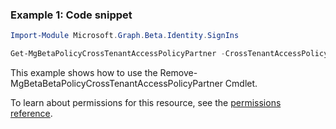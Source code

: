 ### Example 1: Code snippet

```powershellImport-Module Microsoft.Graph.Beta.Identity.SignIns

Get-MgBetaPolicyCrossTenantAccessPolicyPartner -CrossTenantAccessPolicyConfigurationPartnerTenantId $crossTenantAccessPolicyConfigurationPartnerTenantId
```
This example shows how to use the Remove-MgBetaBetaPolicyCrossTenantAccessPolicyPartner Cmdlet.
To learn about permissions for this resource, see the [permissions reference](/graph/permissions-reference).

